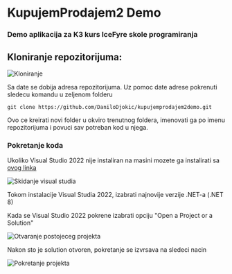 # KupujemProdajem2 Demo


### Demo aplikacija za K3 kurs IceFyre skole programiranja


## Kloniranje repozitorijuma:


![Kloniranje](https://github.com/user-attachments/assets/3f2f2970-0259-42c2-a3b0-06a5347d46b4)

Sa date se dobija adresa repozitorijuma. Uz pomoc date adrese pokrenuti sledecu komandu u zeljenom folderu

```
git clone https://github.com/DaniloDjokic/kupujemprodajem2demo.git
```

Ovo ce kreirati novi folder u okviro trenutnog foldera, imenovati ga po imenu repozitorijuma i povuci sav potreban kod u njega.


### Pokretanje koda

Ukoliko Visual Studio 2022 nije instaliran na masini mozete ga instalirati sa [ovog linka](https://visualstudio.microsoft.com/downloads/)


![Skidanje visual studia](https://github.com/user-attachments/assets/3d7450a3-dcef-44cc-8825-b65fcc6c2896)

Tokom instalacije Visual Studia 2022, izabrati najnovije verzije .NET-a (.NET 8)

Kada se Visual Studio 2022 pokrene izabrati opciju "Open a Project or a Solution"


![Otvaranje postojeceg projekta](https://github.com/user-attachments/assets/0a3a4e54-c300-4305-82ee-f64d7a07cd32)

Nakon sto je solution otvoren, pokretanje se izvrsava na sledeci nacin


![Pokretanje projekta](https://github.com/user-attachments/assets/33d2087a-da09-4636-bec5-2cd28d4f108b)
